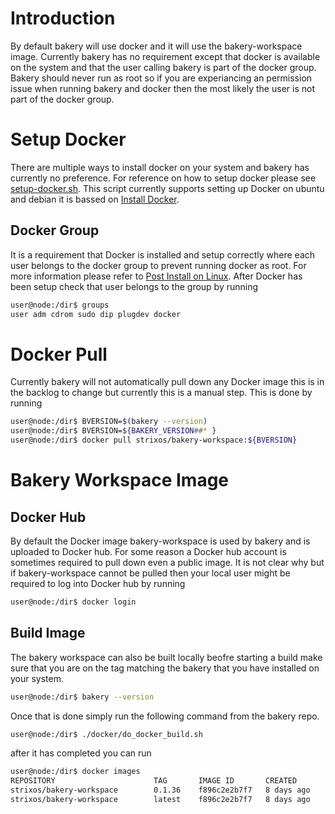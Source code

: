 # Introduction

By default bakery will use docker and it will use the bakery-workspace image. Currently bakery has no requirement except that docker is available on the system and that the user calling bakery is part of the docker group. Bakery should never run as root so if you are experiancing an permission issue when running bakery and docker then the most likely the user is not part of the docker group.

# Setup Docker

There are multiple ways to install docker on your system and bakery has currently no preference. For reference on how to setup docker please see [setup-docker.sh](https://github.com/Mikrodidakt/bakery/blob/main/scripts/setup-docker.sh). This script currently supports setting up Docker on ubuntu and debian it is bassed on [Install Docker](https://docs.docker.com/engine/install/).

## Docker Group

It is a requirement that Docker is installed and setup correctly where each user belongs to the docker group to prevent running docker as root. For more information please refer to [Post Install on Linux](https://docs.docker.com/engine/install/linux-postinstall/). After Docker has been setup check that user belongs to the group by running

```bash
user@node:/dir$ groups
user adm cdrom sudo dip plugdev docker
```

# Docker Pull

Currently bakery will not automatically pull down any Docker image this is in the backlog to change but currently this is a manual step. This is done by running

```bash
user@node:/dir$ BVERSION=$(bakery --version)
user@node:/dir$ BVERSION=${BAKERY_VERSION##* }
user@node:/dir$ docker pull strixos/bakery-workspace:${BVERSION}
```

# Bakery Workspace Image

## Docker Hub

By default the Docker image bakery-workspace is used by bakery and is uploaded to Docker hub. For some reason a Docker hub account is sometimes required to pull down even a public image. It is not clear why but if bakery-workspace cannot be pulled then your local user might be required to log into Docker hub by running

```bash
user@node:/dir$ docker login
```

## Build Image

The bakery workspace can also be built locally beofre starting a build make sure that you are on the tag matching the bakery that you have installed on your system.


```bash
user@node:/dir$ bakery --version
```

Once that is done simply run the following command from the bakery repo.


```bash
user@node:/dir$ ./docker/do_docker_build.sh
```

after it has completed you can run


```bash
user@node:/dir$ docker images
REPOSITORY                      TAG       IMAGE ID       CREATED        SIZE
strixos/bakery-workspace        0.1.36    f896c2e2b7f7   8 days ago     2.58GB
strixos/bakery-workspace        latest    f896c2e2b7f7   8 days ago     2.58GB

```

